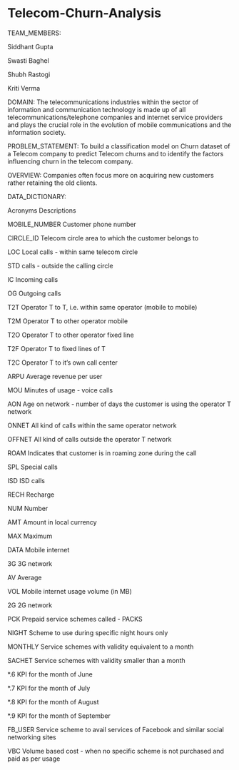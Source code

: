 # Telecom-Churn-Analysis
TEAM_MEMBERS:


Siddhant Gupta

Swasti Baghel

Shubh Rastogi

Kriti Verma


DOMAIN:
The telecommunications industries within the sector of information and communication technology is made up of all telecommunications/telephone companies and internet service providers and plays the crucial role in the evolution of mobile communications and the information society.


PROBLEM_STATEMENT:
To build a classification model on Churn dataset of a Telecom company to predict Telecom churns and to identify the factors influencing churn in the telecom company. 


OVERVIEW:
Companies often focus more on acquiring new customers rather retaining the old clients. 


DATA_DICTIONARY:


Acronyms    	Descriptions

MOBILE_NUMBER	Customer phone number

CIRCLE_ID	Telecom circle area to which the customer belongs to

LOC	Local calls - within same telecom circle

STD calls - outside the calling circle

IC	Incoming calls

OG	Outgoing calls

T2T	Operator T to T, i.e. within same operator (mobile to mobile)

T2M    	Operator T to other operator mobile

T2O    	Operator T to other operator fixed line

T2F    	Operator T to fixed lines of T

T2C    	Operator T to it’s own call center

ARPU    	Average revenue per user

MOU    	Minutes of usage - voice calls

AON    	Age on network - number of days the customer is using the operator T network

ONNET   	All kind of calls within the same operator network

OFFNET    	All kind of calls outside the operator T network

ROAM	Indicates that customer is in roaming zone during the call

SPL   	Special calls

ISD    	ISD calls

RECH    	Recharge

NUM    	Number

AMT    	Amount in local currency

MAX    	Maximum

DATA    	Mobile internet

3G    	3G network

AV    	Average

VOL    	Mobile internet usage volume (in MB)

2G    	2G network

PCK    	Prepaid service schemes called - PACKS

NIGHT    	Scheme to use during specific night hours only

MONTHLY    	Service schemes with validity equivalent to a month

SACHET   	Service schemes with validity smaller than a month

*.6    	KPI for the month of June

*.7    	KPI for the month of July

*.8    	KPI for the month of August

*.9    	KPI for the month of September

FB_USER	Service scheme to avail services of Facebook and similar social networking sites

VBC    	Volume based cost - when no specific scheme is not purchased and paid as per usage

